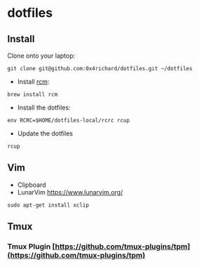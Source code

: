 # dotfiles

## Install

Clone onto your laptop:

```shell
git clone git@github.com:0x4richard/dotfiles.git ~/dotfiles
```

- Install [rcm](https://github.com/thoughtbot/rcm):

```shell
brew install rcm
```

- Install the dotfiles:

```shell
env RCRC=$HOME/dotfiles-local/rcrc rcup
```

- Update the dotfiles

```shell
rcup
```

## Vim

- Clipboard
- LunarVim https://www.lunarvim.org/

```
sudo apt-get install xclip
```

## Tmux

### Tmux Plugin [https://github.com/tmux-plugins/tpm](https://github.com/tmux-plugins/tpm)
